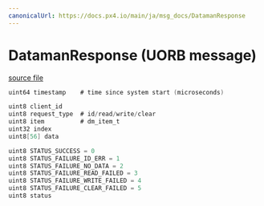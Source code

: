 ```yaml
---
canonicalUrl: https://docs.px4.io/main/ja/msg_docs/DatamanResponse
---
```


# DatamanResponse (UORB message)



[source file](https://github.com/PX4/PX4-Autopilot/blob/release/1.14/msg/DatamanResponse.msg)

```c
uint64 timestamp    # time since system start (microseconds)

uint8 client_id
uint8 request_type  # id/read/write/clear
uint8 item          # dm_item_t
uint32 index
uint8[56] data

uint8 STATUS_SUCCESS = 0
uint8 STATUS_FAILURE_ID_ERR = 1
uint8 STATUS_FAILURE_NO_DATA = 2
uint8 STATUS_FAILURE_READ_FAILED = 3
uint8 STATUS_FAILURE_WRITE_FAILED = 4
uint8 STATUS_FAILURE_CLEAR_FAILED = 5
uint8 status

```
